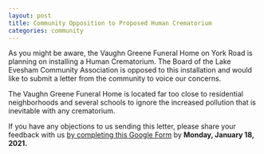 ```yaml
---
layout: post
title: Community Opposition to Proposed Human Crematorium
categories: community
---
```


As you might be aware, the Vaughn Greene Funeral Home on York Road is planning on installing a Human Crematorium. The Board of the Lake Evesham Community Association is opposed to this installation and would like to submit a letter from the community to voice our concerns.

The Vaughn Greene Funeral Home is located far too close to residential neighborhoods and several schools to ignore the increased pollution that is inevitable with any crematorium.

If you have any objections to us sending this letter, please share your feedback with us [by completing this Google Form](https://docs.google.com/forms/d/e/1FAIpQLScn7Isb0k9lL7bJnDjS733RA4iZPpvG37MbpVNdpZDtDiiKQg/viewform) by **Monday, January 18, 2021.**
